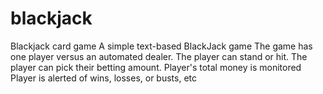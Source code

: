 # blackjack
Blackjack card game
A simple text-based BlackJack game
The game has one player versus an automated dealer.
The player can stand or hit.
The player can pick their betting amount.
Player's total money is monitored
Player is alerted of wins, losses, or busts, etc
